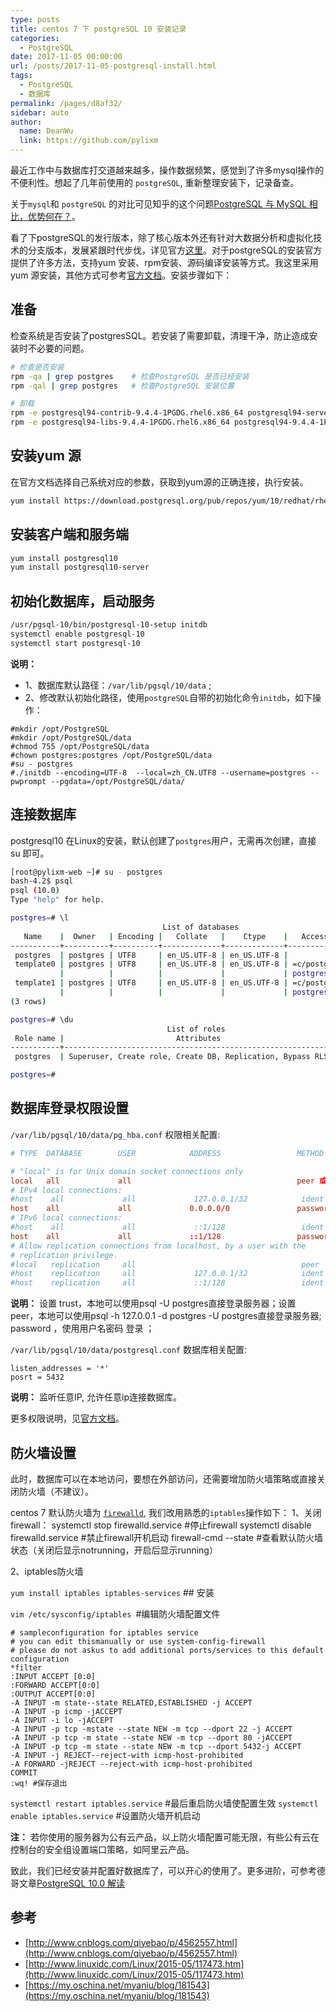 ```yaml
---
type: posts
title: centos 7 下 postgreSQL 10 安装记录
categories: 
  - PostgreSQL
date: 2017-11-05 00:00:00
url: /posts/2017-11-05-postgresql-install.html
tags: 
  - PostgreSQL
  - 数据库
permalink: /pages/d8af32/
sidebar: auto
author: 
  name: DeanWu
  link: https://github.com/pylixm
---
```



最近工作中与数据库打交道越来越多，操作数据频繁，感觉到了许多mysql操作的不便利性。想起了几年前使用的 `postgreSQL`, 重新整理安装下，记录备查。

关于`mysql`和 `postgreSQL` 的对比可见知乎的这个问题[PostgreSQL 与 MySQL 相比，优势何在？](https://www.zhihu.com/question/20010554)。

看了下postgreSQL的发行版本，除了核心版本外还有针对大数据分析和虚拟化技术的分支版本，发展紧跟时代步伐，详见官方[这里](https://www.postgresql.org/download/)。对于postgreSQL的安装官方提供了许多方法，支持yum 安装、rpm安装、源码编译安装等方式。我这里采用yum 源安装，其他方式可参考[官方文档](https://www.postgresql.org/download/linux/redhat/)。安装步骤如下：
<!-- more -->
## 准备 

检查系统是否安装了postgresSQL。若安装了需要卸载，清理干净，防止造成安装时不必要的问题。
```bash 
# 检查是否安装 
rpm -qa | grep postgres    # 检查PostgreSQL 是否已经安装
rpm -qal | grep postgres   # 检查PostgreSQL 安装位置

# 卸载 
rpm -e postgresql94-contrib-9.4.4-1PGDG.rhel6.x86_64 postgresql94-server-9.4.4-1PGDG.rhel6.x86_64  
rpm -e postgresql94-libs-9.4.4-1PGDG.rhel6.x86_64 postgresql94-9.4.4-1PGDG.rhel6.x86_64 
```

## 安装yum 源 

在官方文档选择自己系统对应的参数，获取到yum源的正确连接，执行安装。
```bash 
yum install https://download.postgresql.org/pub/repos/yum/10/redhat/rhel-7-x86_64/pgdg-centos10-10-1.noarch.rpm
```

## 安装客户端和服务端 

```bash 
yum install postgresql10
yum install postgresql10-server
```

## 初始化数据库，启动服务

```bash 
/usr/pgsql-10/bin/postgresql-10-setup initdb
systemctl enable postgresql-10
systemctl start postgresql-10
```

**说明：**
- 1、数据库默认路径：`/var/lib/pgsql/10/data` ;
- 2、修改默认初始化路径，使用`postgreSQL`自带的初始化命令`initdb`，如下操作：
```
#mkdir /opt/PostgreSQL
#mkdir /opt/PostgreSQL/data
#chmod 755 /opt/PostgreSQL/data
#chown postgres:postgres /opt/PostgreSQL/data
#su - postgres
#./initdb --encoding=UTF-8  --local=zh_CN.UTF8 --username=postgres --pwprompt --pgdata=/opt/PostgreSQL/data/
```


## 连接数据库

postgresql10 在Linux的安装，默认创建了`postgres`用户，无需再次创建，直接su 即可。
```bash 
[root@pylixm-web ~]# su - postgres
bash-4.2$ psql
psql (10.0)
Type "help" for help.

postgres=# \l
                                  List of databases
   Name    |  Owner   | Encoding |   Collate   |    Ctype    |   Access privileges
-----------+----------+----------+-------------+-------------+-----------------------
 postgres  | postgres | UTF8     | en_US.UTF-8 | en_US.UTF-8 |
 template0 | postgres | UTF8     | en_US.UTF-8 | en_US.UTF-8 | =c/postgres          +
           |          |          |             |             | postgres=CTc/postgres
 template1 | postgres | UTF8     | en_US.UTF-8 | en_US.UTF-8 | =c/postgres          +
           |          |          |             |             | postgres=CTc/postgres
(3 rows)

postgres=# \du
                                   List of roles
 Role name |                         Attributes                         | Member of
-----------+------------------------------------------------------------+-----------
 postgres  | Superuser, Create role, Create DB, Replication, Bypass RLS | {}

postgres=#

```

## 数据库登录权限设置

`/var/lib/pgsql/10/data/pg_hba.conf` 权限相关配置:
```conf
# TYPE  DATABASE        USER            ADDRESS                 METHOD

# "local" is for Unix domain socket connections only 
local   all             all                                     peer 或 trust
# IPv4 local connections:
#host    all             all             127.0.0.1/32            ident
host    all             all             0.0.0.0/0               password
# IPv6 local connections:
#host    all             all             ::1/128                 ident
host    all             all             ::1/128                 password
# Allow replication connections from localhost, by a user with the
# replication privilege.
#local   replication     all                                     peer
#host    replication     all             127.0.0.1/32            ident
#host    replication     all             ::1/128                 ident
```
**说明：** 设置 trust，本地可以使用psql -U postgres直接登录服务器；设置 peer，本地可以使用psql -h 127.0.0.1 -d postgres -U postgres直接登录服务器; password ，使用用户名密码 登录 ；

`/var/lib/pgsql/10/data/postgresql.conf` 数据库相关配置:
```
listen_addresses = '*'
posrt = 5432 
```
**说明：** 监听任意IP, 允许任意ip连接数据库。

更多权限说明，见[官方文档](https://www.postgresql.org/docs/10/static/auth-methods.html)。

## 防火墙设置

此时，数据库可以在本地访问，要想在外部访问，还需要增加防火墙策略或直接关闭防火墙（不建议）。

centos 7 默认防火墙为 [`firewalld`](http://blog.csdn.net/gg_18826075157/article/details/72834694), 我们改用熟悉的`iptables`操作如下：
1、关闭firewall：
systemctl stop firewalld.service #停止firewall
systemctl disable firewalld.service #禁止firewall开机启动
firewall-cmd --state #查看默认防火墙状态（关闭后显示notrunning，开启后显示running）

2、iptables防火墙

`yum install iptables iptables-services`  ## 安装

`vim /etc/sysconfig/iptables `#编辑防火墙配置文件

```
# sampleconfiguration for iptables service
# you can edit thismanually or use system-config-firewall
# please do not askus to add additional ports/services to this default configuration
*filter
:INPUT ACCEPT [0:0]
:FORWARD ACCEPT[0:0]
:OUTPUT ACCEPT[0:0]
-A INPUT -m state--state RELATED,ESTABLISHED -j ACCEPT
-A INPUT -p icmp -jACCEPT
-A INPUT -i lo -jACCEPT
-A INPUT -p tcp -mstate --state NEW -m tcp --dport 22 -j ACCEPT
-A INPUT -p tcp -m state --state NEW -m tcp --dport 80 -jACCEPT
-A INPUT -p tcp -m state --state NEW -m tcp --dport 5432-j ACCEPT
-A INPUT -j REJECT--reject-with icmp-host-prohibited
-A FORWARD -jREJECT --reject-with icmp-host-prohibited
COMMIT
:wq! #保存退出
```
`systemctl restart iptables.service` #最后重启防火墙使配置生效
`systemctl enable iptables.service` #设置防火墙开机启动

**注：** 若你使用的服务器为公有云产品，以上防火墙配置可能无限，有些公有云在控制台的安全组设置端口策略，如阿里云产品。

致此，我们已经安装并配置好数据库了，可以开心的使用了。更多进阶，可参考德哥文章[PostgreSQL 10.0 解读](https://yq.aliyun.com/articles/79330)

## 参考

- [http://www.cnblogs.com/qiyebao/p/4562557.html](http://www.cnblogs.com/qiyebao/p/4562557.html)
- [http://www.linuxidc.com/Linux/2015-05/117473.htm](http://www.linuxidc.com/Linux/2015-05/117473.htm)
- [https://my.oschina.net/myaniu/blog/181543](https://my.oschina.net/myaniu/blog/181543)